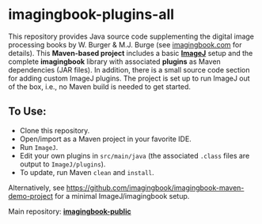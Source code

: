 # imagingbook-plugins-all

This repository provides Java source code supplementing 
the digital image processing books by W. Burger & M.J. Burge
(see [imagingbook.com](https://imagingbook.com) for details).
This **Maven-based project** includes a basic [**ImageJ**](https://imagej.nih.gov/ij/) setup and 
the complete **imagingbook** library with associated **plugins** as Maven dependencies (JAR files).
In addition, there is a small source code section for adding custom ImageJ plugins.
The project is set up to run ImageJ out of the box, i.e., no Maven build is needed to
get started.

## To Use:

* Clone this repository.
* Open/import as a Maven project in your favorite IDE.
* Run `ImageJ`.
* Edit your own plugins in `src/main/java` (the associated `.class` files are output to `ImageJ/plugins`).
* To update, run Maven `clean` and `install`.

Alternatively, see https://github.com/imagingbook/imagingbook-maven-demo-project for a minimal ImageJ/imagingbook setup.

Main repository: [**imagingbook-public**](https://github.com/imagingbook/imagingbook-public)


